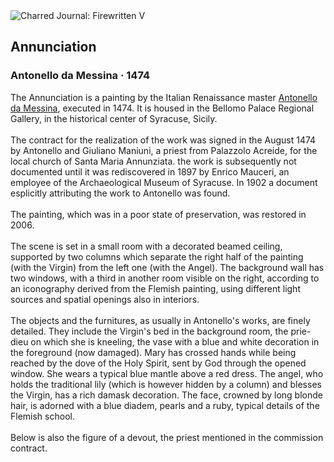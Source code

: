 <div class="artwork-of-the-day">
  <div class="container">
    <div class="img-wrapper">
      <img
        src="https://uploads0.wikiart.org/images/antonello-da-messina/annunciation-1474.jpg!Large.jpg"
        alt="Charred Journal: Firewritten V" />
    </div>
    <div class="artwork-detail">
      <div class="artwork-origin"> 
        <h2 class="artwork-name">Annunciation</h2>
        <h3 class="artist">
          Antonello da Messina
                    ·  1474
        </h3>
      </div>
      <p class="description">
        <span class="artwork-description-text ng-binding" ng-bind-html="viewModel.ArtworkOfTheDay.Description | unsafe">The Annunciation is a painting by the Italian Renaissance master <a target="_blank" href="/en/antonello-da-messina">Antonello da Messina</a>, executed in 1474. It is housed in the Bellomo Palace Regional Gallery, in the historical center of Syracuse, Sicily.
<br>
<br>The contract for the realization of the work was signed in the August 1474 by Antonello and Giuliano Maniuni, a priest from Palazzolo Acreide, for the local church of Santa Maria Annunziata. the work is subsequently not documented until it was rediscovered in 1897 by Enrico Mauceri, an employee of the Archaeological Museum of Syracuse. In 1902 a document esplicitly attributing the work to Antonello was found.
<br>
<br>The painting, which was in a poor state of preservation, was restored in 2006.
<br>
<br>The scene is set in a small room with a decorated beamed ceiling, supported by two columns which separate the right half of the painting (with the Virgin) from the left one (with the Angel). The background wall has two windows, with a third in another room visible on the right, according to an iconography derived from the Flemish painting, using different light sources and spatial openings also in interiors.
<br>
<br>The objects and the furnitures, as usually in Antonello's works, are finely detailed. They include the Virgin's bed in the background room, the prie-dieu on which she is kneeling, the vase with a blue and white decoration in the foreground (now damaged). Mary has crossed hands while being reached by the dove of the Holy Spirit, sent by God through the opened window. She wears a typical blue mantle above a red dress. The angel, who holds the traditional lily (which is however hidden by a column) and blesses the Virgin, has a rich damask decoration. The face, crowned by long blonde hair, is adorned with a blue diadem, pearls and a ruby, typical details of the Flemish school.
<br>
<br>Below is also the figure of a devout, the priest mentioned in the commission contract.</span>
                        <div class="text-shadow-container" ng-show="showShadow" style=""></div>
      </p>
    </div>
  </div>

</div>
